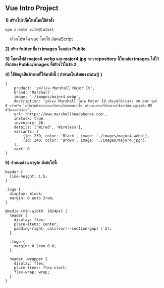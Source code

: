 ## **Vue Intro Project**

**1) สร้างโปรเจ็คใหม่โดยใช้คำสั่ง**
```
npm create vite@latest
```
&nbsp;&nbsp;&nbsp; เลือกโปรเจ็ค vue โดยใช้ JavaScript

**2) สร้าง folder ชื่อว่า images ในกล่อง Public**

**3) โหลดไฟล์ major4.webp และ major4.jpg จาก repository นี้ในกล่อง images ไปไว้ยังกล่อง Public/images ที่สร้างไว้ในข้อ 2**


**4) ใช้ข้อมูลสินค้าตามที่ให้มาดังนี้ ( กำหนดในส่งของ data() )**
```
{
    product: 'หูฟังไร้สาย Marshall Major IV',
    brand: 'Marshall',
    image: './images/major4.webp',
    description: 'หูฟังจาก Marshall ในรุ่น Major IV เป็นหูฟังไร้สายชนิด on ear รุ่นที่ 4 แล้วครับ โดยในรุ่นนี้จะออกแบบให้สวมใส่สบายมากขึ้น พร้อมแบตเตอรี่ที่สามารถใช้งานได้นานสูงสุดถึง 80 ชั่วโมงเลยทีเดียว',
    url: 'https://www.marshallheadphones.com',
    inStock: true,
    inventory: 20,
    details: ['Wired', 'Wireless'],
    variants: [
        {id: 239, color: 'Black', image: './images/major4.webp'},
        {id: 240, color: 'Brown', image: './images/major4.jpg'},
    ],
    cart: 0
}
```

**5) กำหนดส่วน style ดังต่อไปนี้**
```
header {
  line-height: 1.5;
}

.logo {
  display: block;
  margin: 0 auto 2rem;
}

@media (min-width: 1024px) {
  header {
    display: flex;
    place-items: center;
    padding-right: calc(var(--section-gap) / 2);
  }

  .logo {
    margin: 0 2rem 0 0;
  }

  header .wrapper {
    display: flex;
    place-items: flex-start;
    flex-wrap: wrap;
  }
}
```